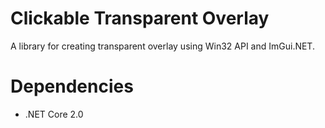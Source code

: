# Clickable Transparent Overlay
A library for creating transparent overlay using Win32 API and ImGui.NET.

# Dependencies
* .NET Core 2.0
